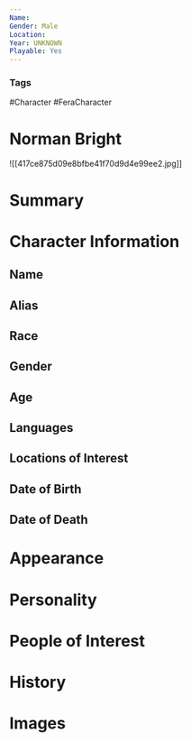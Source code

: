 ```yaml
---
Name: 
Gender: Male
Location: 
Year: UNKNOWN
Playable: Yes
---
```


### Tags
#Character #FeraCharacter 

# Norman Bright
![[417ce875d09e8bfbe41f70d9d4e99ee2.jpg]]

# Summary


# Character Information

## Name

## Alias

## Race

## Gender

## Age

## Languages

## Locations of Interest

## Date of Birth

## Date of Death

# Appearance

# Personality

# People of Interest

# History

# Images
